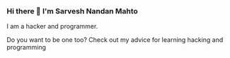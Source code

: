 ### Hi there 👋 I'm Sarvesh Nandan Mahto

<!--
**sarvesh14/sarvesh14** is a ✨ _special_ ✨ repository because its `README.md` (this file) appears on your GitHub profile.

Here are some ideas to get you started:
- 👯 I’m looking to collaborate on ...
- 🤔 I’m looking for help with ...
- 💬 Ask me about ...
- 📫 How to reach me: ...
- 😄 Pronouns: ...
- ⚡ Fun fact: ...
- 🌱 I’m currently learning ...
-->
I am a hacker and programmer.

Do you want to be one too? Check out my advice for learning hacking and programming




